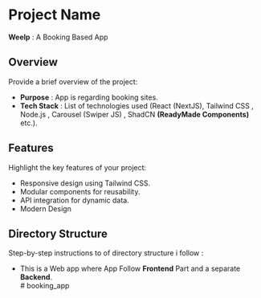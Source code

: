 # Project Name
**Weelp** : A Booking Based App
## Overview
Provide a brief overview of the project:
- **Purpose** : App is regarding booking sites.
- **Tech Stack** : List of technologies used (React (NextJS), Tailwind CSS , Node.js , Carousel (Swiper JS) , ShadCN **(ReadyMade Components)** etc.).

## Features
Highlight the key features of your project:
- Responsive design using Tailwind CSS.
- Modular components for reusability.
- API integration for dynamic data.
- Modern Design 

## Directory Structure
Step-by-step instructions to of directory structure i follow :
- This is a Web app where App Follow  **Frontend** Part and a separate **Backend**.<br>
#   b o o k i n g _ a p p  
 